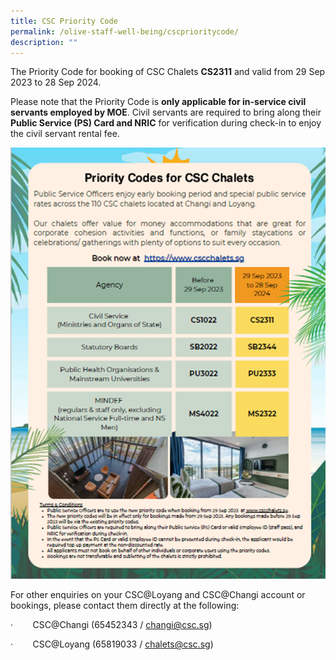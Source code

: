 ```yaml
---
title: CSC Priority Code
permalink: /olive-staff-well-being/cscprioritycode/
description: ""
---
```

The Priority Code for booking of CSC Chalets  **CS2311** and valid from 29 Sep 2023 to 28 Sep 2024. 

Please note that the Priority Code is **only applicable for in-service civil servants employed by MOE**. Civil servants are required to bring along their **Public Service (PS) Card and NRIC** for verification during check-in to enjoy the civil servant rental fee.

![](/images/csc%20priority%20code%202023.png)


For other enquiries on your CSC@Loyang and CSC@Changi account or bookings, please contact them directly at the following:

·        CSC@Changi (65452343 / [changi@csc.sg](mailto:changi@csc.sg))

·        CSC@Loyang (65819033 / [chalets@csc.sg](mailto:chalets@csc.sg))